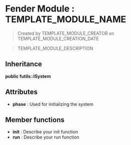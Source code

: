 # Fender Module : TEMPLATE_MODULE_NAME
> Created by TEMPLATE_MODULE_CREATOR on TEMPLATE_MODULE_CREATION_DATE

> TEMPLATE_MODULE_DESCRIPTION

## Inheritance
**public futils::ISystem**

## Attributes
+ **phase** : Used for initializing the system
## Member functions
+ **init** : Describe your init function 
+ **run** : Describe your run function

